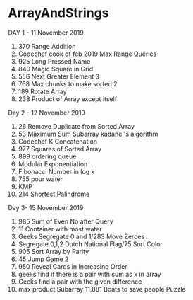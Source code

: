 # ArrayAndStrings


DAY 1 - 11 November 2019 
1. 370 Range Addition 
2. Codechef cook of feb 2019  Max Range Queries
3. 925 Long Pressed Name 
4. 840 Magic Square in Grid 
5. 556 Next Greater Element 3
6. 768 Max chunks to make sorted 2
7. 189 Rotate Array 
8. 238 Product of Array except itself 


Day 2 - 12 November 2019
1. 26 Remove Duplicate from Sorted Array 
2. 53 Maximum Sum Subarray kadane 's algorithm
3. Codechef K Concatenation 
4. 977 Squares of Sorted Array
5. 899 ordering queue 
6. Modular Exponentiation
7. Fibonacci Number in log k
8. 755 pour water
9. KMP
10. 214 Shortest Palindrome


Day 3- 15 November 2019 
1. 985 Sum of Even No after Query 
2. 11 Container with most water
3. Geeks Segregate 0 and 1/283 Move Zeroes
4. Segregate 0,1,2 Dutch National Flag/75 Sort Color
5. 905 Sort Array by Parity 
6. 45 Jump Game 2
7. 950 Reveal Cards in Increasing Order
8. geeks find if there is a pair with sum as x in array
9. Geeks find a pair with the given difference
10. max product Subarray
11.881 Boats to save people 
Puzzle 

